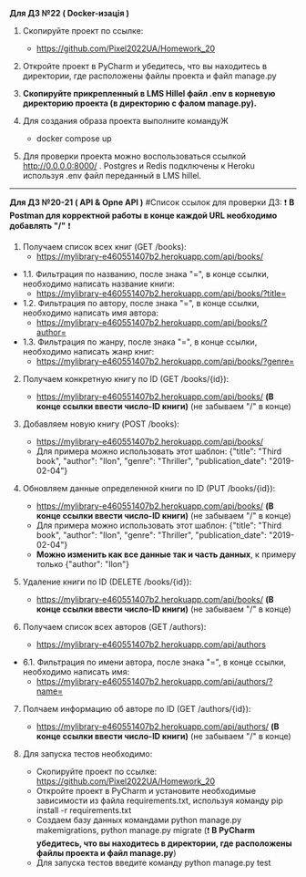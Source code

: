 __Для ДЗ №22 ( Docker-изація )__
1. Скопируйте проект по ссылке:
    - https://github.com/Pixel2022UA/Homework_20

2. Откройте проект в PyCharm и убедитесь, что вы находитесь в директории, где расположены файлы проекта и файл manage.py

3. __Скопируйте прикрепленный в LMS Hillel файл .env в корневую директорию проекта (в директорию с фалом manage.py).__

4. Для создания образа проекта выполните командуЖ
    - docker compose up

5. Для проверки проекта можно воспользоваться ссылкой http://0.0.0.0:8000/ .  Postgres и Redis подключены к Heroku
используя .env файл переданный в LMS hillel.


-------------------------------------------------------------------------------------
__Для ДЗ №20-21 ( API & Opne API )__
#Список ссылок для проверки ДЗ:
:exclamation: __В Postman для корректной работы в конце каждой URL необходимо добавлять "/"__ :exclamation:

1. Получаем список всех книг (GET /books):
   - https://mylibrary-e460551407b2.herokuapp.com/api/books/
- 1.1. Фильтрация по названию, после знака "=", в конце ссылки, необходимо написать название книги:
   - https://mylibrary-e460551407b2.herokuapp.com/api/books/?title=
- 1.2. Фильтрация по автору, после знака "=", в конце ссылки, необходимо написать имя автора:
   - https://mylibrary-e460551407b2.herokuapp.com/api/books/?author=
- 1.3. Фильтрация по жанру, после знака "=", в конце ссылки, необходимо написать жанр книг:
   - https://mylibrary-e460551407b2.herokuapp.com/api/books/?genre=

2. Получаем конкретную книгу по ID (GET /books/{id}):
   - https://mylibrary-e460551407b2.herokuapp.com/api/books/   __(В конце ссылки ввести число-ID книги)__  (не забываем "/" в конце)

3. Добавляем новую книгу (POST /books):
   - https://mylibrary-e460551407b2.herokuapp.com/api/books/
   - Для примера можно использовать этот шаблон: 
{"title": "Third book", "author": "Ilon", "genre": "Thriller", "publication_date": "2019-02-04"}

4. Обновляем данные определенной книги по ID (PUT /books/{id}):
   - https://mylibrary-e460551407b2.herokuapp.com/api/books/   __(В конце ссылки ввести число-ID книги)__  (не забываем "/" в конце)
   - Для примера можно использовать этот шаблон: 
{"title": "Third book", "author": "Ilon", "genre": "Thriller", "publication_date": "2019-02-04"}
   - __Можно изменить как все данные так и часть данных__, к примеру только {"author": "Ilon"}

5. Удаление книги по ID (DELETE /books/{id}):
   - https://mylibrary-e460551407b2.herokuapp.com/api/books/   __(В конце ссылки ввести число-ID книги)__  (не забываем "/" в конце)

6. Получаем список всех авторов (GET /authors): 
   - https://mylibrary-e460551407b2.herokuapp.com/api/authors
- 6.1. Фильтрация по имени автора, после знака "=", в конце ссылки, необходимо написать имя:
   - https://mylibrary-e460551407b2.herokuapp.com/api/authors/?name=   

7. Полчаем информацию об авторе по ID (GET /authors/{id}):
    - https://mylibrary-e460551407b2.herokuapp.com/api/authors/   __(В конце ссылки ввести число-ID книги)__  (не забываем "/" в конце)

8. Для запуска тестов необходимо:
   - Скопируйте проект по ссылке: https://github.com/Pixel2022UA/Homework_20
   - Откройте проект в PyCharm и установите необходимые зависимости из файла requirements.txt, используя команду pip install -r requirements.txt
   - Создаем базу данных командами python manage.py makemigrations, python manage.py migrate (:exclamation: __В PyCharm убедитесь, что вы находитесь в директории, где расположены файлы проекта и файл manage.py__)
   - Для запуска тестов введите команду python manage.py test
